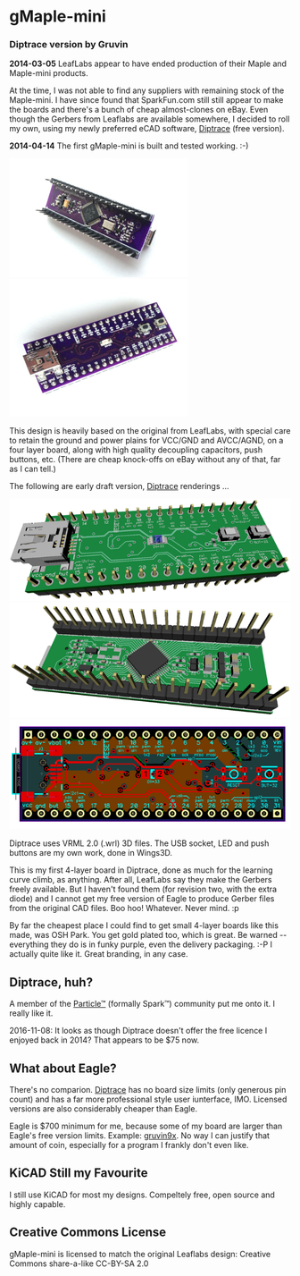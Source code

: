 # gMaple-mini
### Diptrace version by Gruvin

**2014-03-05** LeafLabs appear to have ended production of their Maple and Maple-mini products.

At the time, I was not able to find any suppliers with remaining stock of the Maple-mini. I have 
since found that SparkFun.com still still appear to make the boards and there's a bunch of cheap
almost-clones on eBay. Even though the Gerbers from Leaflabs are available somewhere, I decided 
to roll my own, using my newly preferred eCAD software, [Diptrace](http://diptrace.com) (free version).

**2014-04-14** The first gMaple-mini is built and tested working. :-)

<img src="img/first-build-1.jpg" width="320">
<img src="img/first-build-2.jpg" width="320">

This design is heavily based on the original from LeafLabs, with special care to retain the ground 
and power plains for VCC/GND and AVCC/AGND, on a four layer board, along with high quality decoupling 
capacitors, push buttons, etc. (There are cheap knock-offs on eBay without any of that, far as I can tell.)

The following are early draft version, [Diptrace](http://diptrace.com) renderings ...

<img src="img/gmaple-mini-3d.png">
<img src="img/gmaple-mini-3db.png">
<img src="img/gmaple-mini.png">

Diptrace uses VRML 2.0 (.wrl) 3D files. The USB socket, LED and push buttons are my own work, done in Wings3D.

This is my first 4-layer board in Diptrace, done as much for the learning curve climb, as anything. After 
all, LeafLabs say they make the Gerbers freely available. But I haven't found them (for revision two, with 
the extra diode) and I cannot get my free version of Eagle to produce Gerber files from the original CAD 
files. Boo hoo! Whatever. Never mind. :p

By far the cheapest place I could find to get small 4-layer boards like this made, was OSH Park. You get 
gold plated too, which is great. Be warned -- everything they do is in funky purple, even the delivery 
packaging. :-P I actually quite like it. Great branding, in any case.

## Diptrace, huh?
A member of the [Particle™](https://particle.io) (formally Spark™) community put me onto it. I really like it.

2016-11-08: It looks as though Diptrace doesn't offer the free licence I enjoyed back in 2014? 
That appears to be $75 now.

## What about Eagle? 
There's no comparion. [Diptrace](http://diptrace.com) has no board size limits (only generous 
pin count) and has a far more professional style user iunterface, IMO. Licensed versions are 
also considerably cheaper than Eagle.

Eagle is $700 minimum for me, because some of my board are larger than Eagle's free version limits.
Example: [gruvin9x](https://github.com/gruvin/gruvin9x). No way I can justify that amount of coin,
especially for a program I frankly don't even like.


## KiCAD Still my Favourite

I still use KiCAD for most my designs. Compeltely free, open source and highly capable.

## Creative Commons License

gMaple-mini is licensed to match the original Leaflabs design: Creative Commons share-a-like CC-BY-SA 2.0
